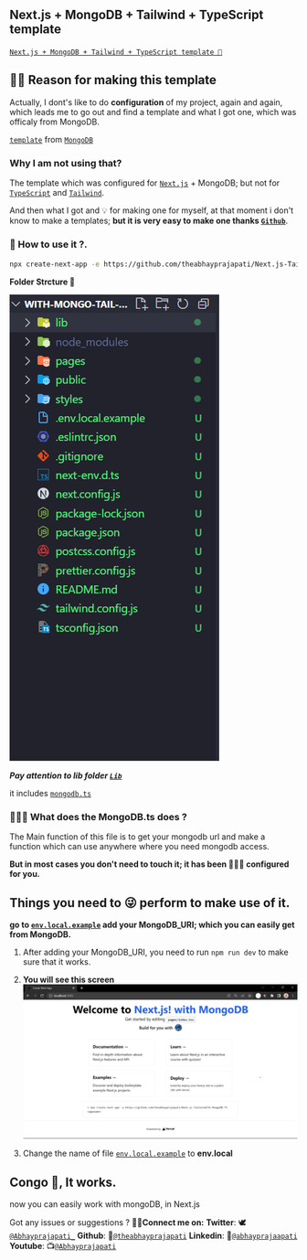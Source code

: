 

## Next.js + MongoDB + Tailwind + TypeScript template

[`Next.js + MongoDB + Tailwind + TypeScript template 📄`](https://github.com/theabhayprajapati/Next.js-TailwindCSS-MongoDB-TS "Next.js")


## 🤔💭 Reason for making this template

Actually, I dont's like to do **configuration** of my project, again and again, which leads me to go out and find a template and what I got one, which was officaly from MongoDB.

[`template`](https://github.com/vercel/next.js/tree/canary/examples/with-mongodb) from [`MongoDB`](https://mongodb.com)

### Why I am not using that?

The template which was configured for [`Next.js`](https://github.com/vercel/next.js/) + MongoDB;
but not for [`TypeScript`](https://github.com/microsoft/TypeScript) and [`Tailwind`](https://github.com/tailwindlabs/tailwindcss).

And then what I got and 💡 for making one for myself, at that moment i don't know to make a templates; 
**but it is very easy to make one thanks [`Github`](https://github.com)**.


### 📝 How to use it ?.

```bash
npx create-next-app -e https://github.com/theabhayprajapati/Next.js-TailwindCSS-MongoDB-TS with-mongo-tail-app
```

**Folder Strcture 🗿**

![Folder Structure](/day7/folder%20Structure.png)

***Pay attention to lib folder [`Lib`](https://github.com/theabhayprajapati/Next.js-TailwindCSS-MongoDB-TS/blob/main/lib/mongodb.ts)***

it includes [`mongodb.ts`](https://github.com/theabhayprajapati/Next.js-TailwindCSS-MongoDB-TS/blob/main/lib/mongodb.ts)


### 👷🏾‍♂️ What does the MongoDB.ts does ?
The Main function of this file is to get your mongodb url and make a function which can use anywhere where you need mongodb access.

**But in most cases you don't need to touch it; it has been 🧑🏾‍💻 configured for you.**

## Things you need to 😜 perform to make use of it.

**go to [`env.local.example`](https://github.com/theabhayprajapati/Next.js-TailwindCSS-MongoDB-TS/blob/main/.env.local.example) add your MongoDB_URI; which you can easily get from MongoDB.**


1. After adding your MongoDB_URI, you need to run `npm run dev` to make sure that it works.
2. **You will see this screen** ![MongoDB](/day7/mongodbscreen.png)


3. Change the name of file [`env.local.example`]([https://](https://github.com/theabhayprajapati/Next.js-TailwindCSS-MongoDB-TS/blob/main/.env.local.example)) to **env.local**


## Congo 🎊, It works.

now you can easily work with mongoDB, in Next.js



Got any issues or suggestions ?
**🤝🏾Connect me on:**
**Twitter**: 🕊️[`@Abhayprajapati_`](https://twitter.com/Abhayprajapati_)
**Github**: 🐧[`@theabhayprajapati`](https://github.com/theabhayprajapati)
**Linkedin**: 📌[`@abhayprajaapati`](https://www.linkedin.com/in/abhayprajaapati/)
**Youtube**: 📺[`@Abhayprajapati`](https://www.youtube.com/channel/UCUrQHSjXEAyboKLN_M0w0Mg)




